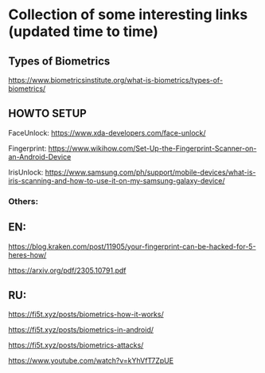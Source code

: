 Collection of some interesting links (updated time to time)
====  


## Types of Biometrics

https://www.biometricsinstitute.org/what-is-biometrics/types-of-biometrics/

## HOWTO SETUP

FaceUnlock: https://www.xda-developers.com/face-unlock/

Fingerprint: https://www.wikihow.com/Set-Up-the-Fingerprint-Scanner-on-an-Android-Device

IrisUnlock: https://www.samsung.com/ph/support/mobile-devices/what-is-iris-scanning-and-how-to-use-it-on-my-samsung-galaxy-device/


### Others:

## EN: 
https://blog.kraken.com/post/11905/your-fingerprint-can-be-hacked-for-5-heres-how/

https://arxiv.org/pdf/2305.10791.pdf

## RU:

https://fi5t.xyz/posts/biometrics-how-it-works/

https://fi5t.xyz/posts/biometrics-in-android/

https://fi5t.xyz/posts/biometrics-attacks/ 



https://www.youtube.com/watch?v=kYhVfT7ZpUE
